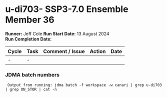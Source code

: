 # u-di703- SSP3-7.0 Ensemble Member 36

**Runner:** Jeff Cole
**Run Start Date:**  13 August 2024  
**Run Completion Date:** 

| Cycle | Task | Comment / Issue | Action | Date |
| ---   | ---  | ---             | ---    | ---  |
| -     | -    |  |  |  |

### JDMA batch numbers
```
 Output from running: jdma batch -f workspace -w canari | grep u-di703 | grep ON_STOR | cat -n
```
